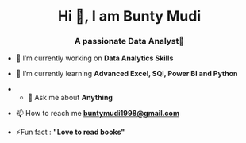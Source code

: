 

<h1 align="center">Hi 👋, I am Bunty Mudi</h1>
<h3 align="center">A passionate Data Analyst🌟</h3>                   

- 🔭 I’m currently working on **Data Analytics Skills**

- 🌱 I’m currently learning **Advanced Excel, SQl, Power BI and Python**

- - 💬 Ask me about **Anything**

- 📫 How to reach me **buntymudi1998@gmail.com**

- ⚡Fun fact :  **"Love to read books"**

